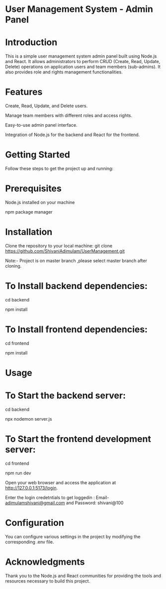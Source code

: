 # User Management System - Admin Panel

# Introduction
This is a simple user management system admin panel built using Node.js and React. It allows administrators to perform CRUD (Create, Read, Update, Delete) operations on application users and team members (sub-admins). It also provides role and rights management functionalities.

# Features
Create, Read, Update, and Delete users.

Manage team members with different roles and access rights.

Easy-to-use admin panel interface.

Integration of Node.js for the backend and React for the frontend.

# Getting Started
Follow these steps to get the project up and running:

# Prerequisites
Node.js installed on your machine

npm package manager

# Installation
Clone the repository to your local machine:
git clone https://github.com/ShivaniAdimulam/UserManagement.git

Note:- Project is on master branch ,please select master branch after cloning.



# To Install backend dependencies:

cd backend

npm install


# To Install frontend dependencies:

cd frontend

npm install

# Usage
# To Start the backend server:

cd backend

npx nodemon server.js


# To Start the frontend development server:

cd frontend

npm run dev

Open your web browser and access the application at http://127.0.0.1:5173/login.

Enter the login credetntials to get loggedin : Email- adimulamshivani@gmail.com  and Password: shivani@100

# Configuration
You can configure various settings in the project by modifying the corresponding .env file.

# Acknowledgments
Thank you to the Node.js and React communities for providing the tools and resources necessary to build this project.
